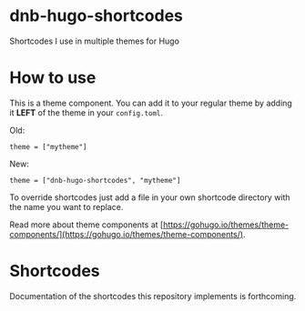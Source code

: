# dnb-hugo-shortcodes

Shortcodes I use in multiple themes for Hugo

# How to use

This is a theme component. You can add it to your regular theme by adding it **LEFT** of the theme in your `config.toml`.

Old:

```
theme = ["mytheme"]
```

New:

```
theme = ["dnb-hugo-shortcodes", "mytheme"]
```

To override shortcodes just add a file in your own shortcode directory with the name you want to replace.

Read more about theme components at [https://gohugo.io/themes/theme-components/](https://gohugo.io/themes/theme-components/).

# Shortcodes

Documentation of the shortcodes this repository implements is forthcoming.
